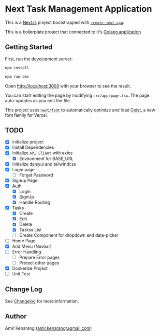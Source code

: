 # Next Task Management Application

This is a [Next.js](https://nextjs.org) project bootstrapped with [`create-next-app`](https://nextjs.org/docs/app/api-reference/cli/create-next-app).

This is a boilerplate project that connected to it's [Golang application](https://github.com/amirkenarang/go-task-management)

## Getting Started

First, run the development server:

```bash
npm install

npm run dev
```

Open [http://localhost:3000](http://localhost:3000) with your browser to see the result.

You can start editing the page by modifying `src/app/page.tsx`. The page auto-updates as you edit the file.

This project uses [`next/font`](https://nextjs.org/docs/app/building-your-application/optimizing/fonts) to automatically optimize and load [Geist](https://vercel.com/font), a new font family for Vercel.

## TODO

- [x] Initialize project
- [x] Install Dependencies
- [x] Initialize `API Client` with axios
  - [x] Environment for BASE_URL
- [x] Initialize daisyui and tailwindcss
- [x] Login page
  - [ ] Forget Password
- [x] Signup Page
- [x] Auth
  - [x] Login
  - [x] SignUp
  - [x] Handle Routing
- [x] Tasks
  - [x] Create
  - [x] Edit
  - [x] Delete
  - [x] Taskss List
  - [ ] Create Component for dropdown and date-picker
- [ ] Home Page
- [x] Add Menu (Navbar)
- [ ] Error Handling
  - [ ] Prepare Error pages
  - [ ] Protect other pages
- [x] Dockerize Project
- [ ] Unit Test

## Change Log

See [Changelog](CHANGELOG.md) for more information.

## Author

Amir Kenarang (<amir.kenarang@gmail.com>)
